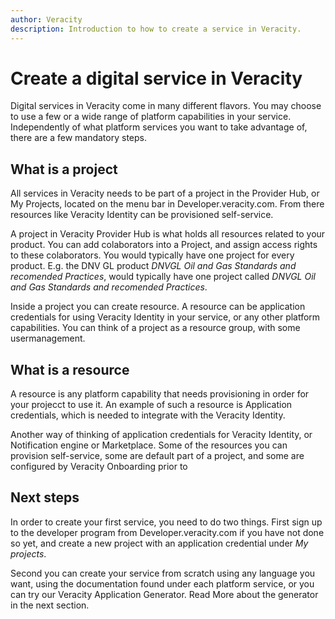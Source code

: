 ```yaml
---
author: Veracity
description: Introduction to how to create a service in Veracity.
---
```


# Create a digital service in Veracity

Digital services in Veracity come in many different flavors. You may choose to use a few or a wide range of platform capabilities in your service. Independently of what platform services you want to take advantage of, there are a few mandatory steps.


## What is a project
All services in Veracity needs to be part of a project in the Provider Hub, or My Projects, located on the menu bar in Developer.veracity.com. From there resources like Veracity Identity can be provisioned self-service.

A project in Veracity Provider Hub is what holds all resources related to your product. You can add colaborators into a Project, and assign access rights to these colaborators. You would typically have one project for every product. E.g. the DNV GL product <i>DNVGL Oil and Gas Standards and recomended Practices</i>, would typically have one project called <i>DNVGL Oil and Gas Standards and recomended Practices</i>. 

Inside a project you can create resource. A resource can be application credentials for using Veracity Identity in your service, or any other platform capabilities. You can think of a project as a resource group, with some usermanagement. 

## What is a resource
A resource is any platform capability that needs provisioning in order for your projecct to use it. An example of such a resource is Application credentials, which is needed to integrate with the Veracity Identity. 

Another way of thinking of  application credentials for Veracity Identity, or Notification engine or Marketplace. Some of the resources you can provision self-service, some are default part of a project, and some are configured by Veracity Onboarding prior to 

## Next steps
In order to create your first service, you need to do two things. First sign up to the developer program from Developer.veracity.com if you have not done so yet, and create a new project with an application credential under <i>My projects</i>.

Second you can create your service from scratch using any language you want, using the documentation found under each platform service, or you can try our Veracity Application Generator. Read More about the generator in the next section.

